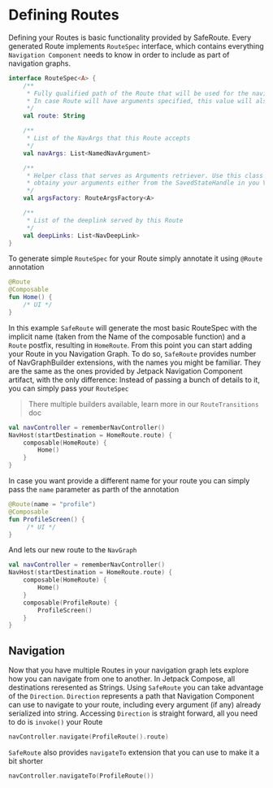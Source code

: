 # Defining Routes

Defining your Routes is basic functionality provided by SafeRoute. Every generated Route implements `RouteSpec` interface, which contains everything `Navigation Component` needs to know in order to include as part of navigation graphs. 

```kotlin
interface RouteSpec<A> {
    /**
     * Fully qualified path of the Route that will be used for the navigation
     * In case Route will have arguments specified, this value will also contain arguments in its path
     */
    val route: String

    /**
     * List of the NavArgs that this Route accepts
     */
    val navArgs: List<NamedNavArgument>

    /**
     * Helper class that serves as Arguments retriever. Use this class in order to
     * obtainy your arguments either from the SavedStateHandle in you ViewModel or NavBackStackEntty
     */
    val argsFactory: RouteArgsFactory<A>

    /**
     * List of the deeplink served by this Route
     */
    val deepLinks: List<NavDeepLink>
}
```

To generate simple `RouteSpec` for your Route simply annotate it using `@Route` annotation

```kotlin
@Route
@Composable
fun Home() {
    /* UI */
}
```

In this example `SafeRoute` will generate the most basic RouteSpec with the implicit name (taken from the Name of the composable function) and a `Route` postfix, resulting in `HomeRoute`. From this point you can start adding your Route in you Navigation Graph. To do so, `SafeRoute` provides number of NavGraphBuilder extensions, with the names you might be familiar. They are the same as the ones provided by Jetpack Navigation Component artifact, with the only difference: Instead of passing a bunch of details to it, you can simply pass your `RouteSpec`

> There multiple builders available, learn more in our `RouteTransitions` doc

```kotlin
val navController = rememberNavController()
NavHost(startDestination = HomeRoute.route) {
    composable(HomeRoute) {
        Home()
    }
}
```

In case you want provide a different name for your route you can simply pass the `name` parameter as parth of the annotation
```kotlin
@Route(name = "profile")
@Composable
fun ProfileScreen() {
     /* UI */
}
```

And lets our new route to the `NavGraph`

```kotlin
val navController = rememberNavController()
NavHost(startDestination = HomeRoute.route) {
    composable(HomeRoute) {
        Home()
    }
    composable(ProfileRoute) {
        ProfileScreen()
    }
}
```


## Navigation

Now that you have multiple Routes in your navigation graph lets explore how you can navigate from one to another. In Jetpack Compose, all destinations reresented as Strings. Using `SafeRoute` you can take advantage of the `Direction`. `Direction` represents a path that Navigation Component can use to navigate to your route, including every argument (if any) already serialized into string. Accessing `Direction` is straight forward, all you need to do is `invoke()` your Route

```kotlin
navController.navigate(ProfileRoute().route)
```

`SafeRoute` also provides `navigateTo`  extension that you can use to make it a bit shorter
```kotlin
navController.navigateTo(ProfileRoute())
```
